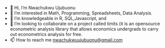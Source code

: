 - 👋 Hi, I’m Nwachukwu Ujubuonu
- 👀 I’m interested in Math, Programming, Spreadsheets, Data Analysis.
- 🌱 I’m knowledgeable in R, SQL,Javascript, and 
- 💞️ I’m looking to collaborate on a project called limits (it is an opensource econometric analysis library that allows economics undergrads to carry out econometrics analysis for free.
- 📫 How to reach me nwachukwuujubuonu@gmail.com

<!---
Hemephelus/Hemephelus is a ✨ special ✨ repository because its `README.md` (this file) appears on your GitHub profile.
You can click the Preview link to take a look at your changes.
--->
